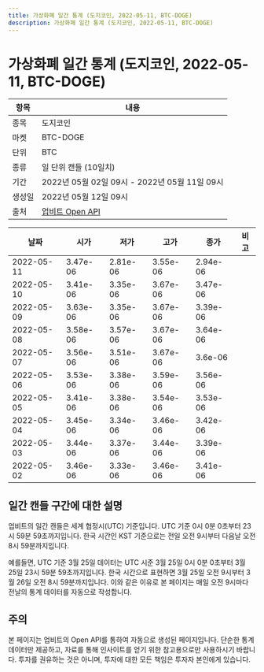 ```yaml
---
title: 가상화폐 일간 통계 (도지코인, 2022-05-11, BTC-DOGE)
description: 가상화폐 일간 통계 (도지코인, 2022-05-11, BTC-DOGE)
---
```



가상화폐 일간 통계 (도지코인, 2022-05-11, BTC-DOGE)
===

|항목|내용|
|--|--|
|종목|도지코인|
|마켓|BTC-DOGE|
|단위|BTC|
|종류|일 단위 캔들 (10일치)|
|기간|2022년 05월 02일 09시 - 2022년 05월 11일 09시|
|생성일|2022년 05월 12일 09시|
|출처|[업비트 Open API](https://docs.upbit.com)|


|날짜|시가|저가|고가|종가|비고|
|--|--|--|--|--|--|
|2022-05-11|3.47e-06|2.81e-06|3.55e-06|2.94e-06|    |
|2022-05-10|3.41e-06|3.35e-06|3.67e-06|3.47e-06|    |
|2022-05-09|3.63e-06|3.35e-06|3.67e-06|3.39e-06|    |
|2022-05-08|3.58e-06|3.57e-06|3.67e-06|3.64e-06|    |
|2022-05-07|3.56e-06|3.51e-06|3.67e-06|3.6e-06|    |
|2022-05-06|3.53e-06|3.38e-06|3.59e-06|3.56e-06|    |
|2022-05-05|3.41e-06|3.38e-06|3.54e-06|3.53e-06|    |
|2022-05-04|3.45e-06|3.34e-06|3.46e-06|3.42e-06|    |
|2022-05-03|3.44e-06|3.37e-06|3.44e-06|3.39e-06|    |
|2022-05-02|3.46e-06|3.33e-06|3.46e-06|3.41e-06|    |


일간 캔들 구간에 대한 설명
---


업비트의 일간 캔들은 세계 협정시(UTC) 기준입니다. 
UTC 기준 0시 0분 0초부터 23시 59분 59초까지입니다. 
한국 시간인 KST 기준으로는 전일 오전 9시부터 다음날 오전 8시 59분까지입니다. 


예를들면, UTC 기준 3월 25일 데이터는 UTC 시준 3월 25일 0시 0분 0초부터 3월 25일 23시 59분 59초까지입니다. 
한국 시간으로 표현하면 3월 25일 오전 9시부터 3월 26일 오전 8시 59분까지입니다. 
이와 같은 이유로 본 페이지는 매일 오전 9시마다 전날의 통계 데이터를 자동으로 작성합니다. 


주의
---


본 페이지는 업비트의 Open API를 통하여 자동으로 생성된 페이지입니다. 
단순한 통계 데이터만 제공하고, 자료를 통해 인사이트를 얻기 위한 참고용으로만 사용하시기 바랍니다. 
투자를 권유하는 것은 아니며, 투자에 대한 모든 책임은 투자자 본인에게 있습니다. 
